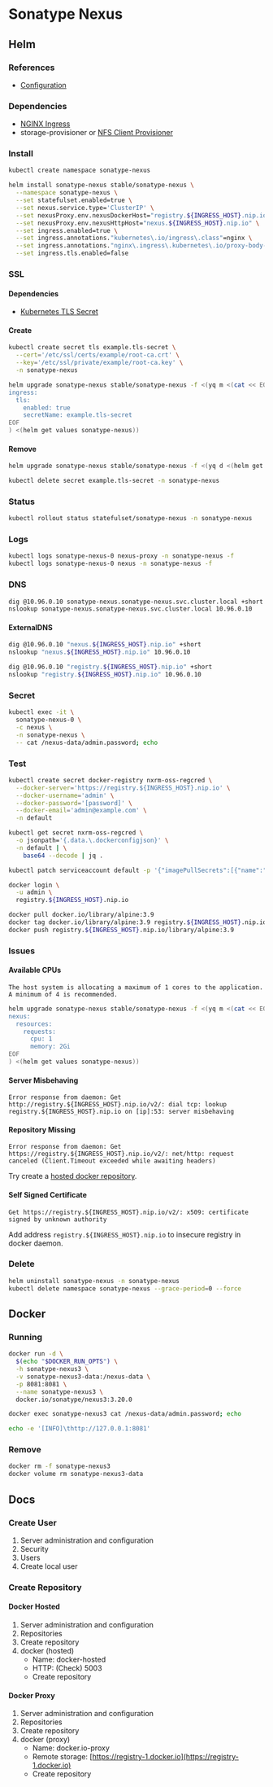 # Sonatype Nexus

<!--
https://repman.io/
-->

## Helm

### References

- [Configuration](https://github.com/helm/charts/tree/master/stable/sonatype-nexus#configuration)

### Dependencies

- [NGINX Ingress](/nginx-ingress.md)
- storage-provisioner or [NFS Client Provisioner](/nfs-client-provisioner.md)

### Install

```sh
kubectl create namespace sonatype-nexus
```

```sh
helm install sonatype-nexus stable/sonatype-nexus \
  --namespace sonatype-nexus \
  --set statefulset.enabled=true \
  --set nexus.service.type='ClusterIP' \
  --set nexusProxy.env.nexusDockerHost="registry.${INGRESS_HOST}.nip.io" \
  --set nexusProxy.env.nexusHttpHost="nexus.${INGRESS_HOST}.nip.io" \
  --set ingress.enabled=true \
  --set ingress.annotations."kubernetes\.io/ingress\.class"=nginx \
  --set ingress.annotations."nginx\.ingress\.kubernetes\.io/proxy-body-size"=0 \
  --set ingress.tls.enabled=false
```

### SSL

#### Dependencies

- [Kubernetes TLS Secret](/k8s-tls-secret.md)

#### Create

```sh
kubectl create secret tls example.tls-secret \
  --cert='/etc/ssl/certs/example/root-ca.crt' \
  --key='/etc/ssl/private/example/root-ca.key' \
  -n sonatype-nexus
```

```sh
helm upgrade sonatype-nexus stable/sonatype-nexus -f <(yq m <(cat << EOF
ingress:
  tls:
    enabled: true
    secretName: example.tls-secret
EOF
) <(helm get values sonatype-nexus))
```

#### Remove

```sh
helm upgrade sonatype-nexus stable/sonatype-nexus -f <(yq d <(helm get values sonatype-nexus) ingress.tls)

kubectl delete secret example.tls-secret -n sonatype-nexus
```

### Status

```sh
kubectl rollout status statefulset/sonatype-nexus -n sonatype-nexus
```

### Logs

```sh
kubectl logs sonatype-nexus-0 nexus-proxy -n sonatype-nexus -f
kubectl logs sonatype-nexus-0 nexus -n sonatype-nexus -f
```

### DNS

```sh
dig @10.96.0.10 sonatype-nexus.sonatype-nexus.svc.cluster.local +short
nslookup sonatype-nexus.sonatype-nexus.svc.cluster.local 10.96.0.10
```

#### ExternalDNS

```sh
dig @10.96.0.10 "nexus.${INGRESS_HOST}.nip.io" +short
nslookup "nexus.${INGRESS_HOST}.nip.io" 10.96.0.10

dig @10.96.0.10 "registry.${INGRESS_HOST}.nip.io" +short
nslookup "registry.${INGRESS_HOST}.nip.io" 10.96.0.10
```

### Secret

```sh
kubectl exec -it \
  sonatype-nexus-0 \
  -c nexus \
  -n sonatype-nexus \
  -- cat /nexus-data/admin.password; echo
```

### Test

```sh
kubectl create secret docker-registry nxrm-oss-regcred \
  --docker-server='https://registry.${INGRESS_HOST}.nip.io' \
  --docker-username='admin' \
  --docker-password='[password]' \
  --docker-email='admin@example.com' \
  -n default
```

```sh
kubectl get secret nxrm-oss-regcred \
  -o jsonpath='{.data.\.dockerconfigjson}' \
  -n default | \
    base64 --decode | jq .
```

```sh
kubectl patch serviceaccount default -p '{"imagePullSecrets":[{"name":"nxrm-oss-regcred"}]}' -n default
```

```sh
docker login \
  -u admin \
  registry.${INGRESS_HOST}.nip.io
```

```sh
docker pull docker.io/library/alpine:3.9
docker tag docker.io/library/alpine:3.9 registry.${INGRESS_HOST}.nip.io/library/alpine:3.9
docker push registry.${INGRESS_HOST}.nip.io/library/alpine:3.9
```

### Issues

#### Available CPUs

```log
The host system is allocating a maximum of 1 cores to the application. A minimum of 4 is recommended.
```

```sh
helm upgrade sonatype-nexus stable/sonatype-nexus -f <(yq m <(cat << EOF
nexus:
  resources:
    requests:
      cpu: 1
      memory: 2Gi
EOF
) <(helm get values sonatype-nexus))
```

#### Server Misbehaving

```log
Error response from daemon: Get http://registry.${INGRESS_HOST}.nip.io/v2/: dial tcp: lookup registry.${INGRESS_HOST}.nip.io on [ip]:53: server misbehaving
```

<!-- ```sh
minikube ssh -- sudo cat /etc/hosts
```

```sh
minikube ssh -- "sudo /usr/bin/sh -c 'echo -e \"$(kubectl get service nginx-ingress-controller -o jsonpath='{.status.loadBalancer.ingress[0].ip}' -n nginx-ingress)\tregistry.${INGRESS_HOST}.nip.io\" >> /etc/hosts'"
``` -->

#### Repository Missing

```log
Error response from daemon: Get https://registry.${INGRESS_HOST}.nip.io/v2/: net/http: request canceled (Client.Timeout exceeded while awaiting headers)
```

Try create a [hosted docker repository](/sonatype-nexus.md#hosted).

#### Self Signed Certificate

```log
Get https://registry.${INGRESS_HOST}.nip.io/v2/: x509: certificate signed by unknown authority
```

Add address `registry.${INGRESS_HOST}.nip.io` to insecure registry in docker daemon.

### Delete

```sh
helm uninstall sonatype-nexus -n sonatype-nexus
kubectl delete namespace sonatype-nexus --grace-period=0 --force
```

## Docker

### Running

```sh
docker run -d \
  $(echo "$DOCKER_RUN_OPTS") \
  -h sonatype-nexus3 \
  -v sonatype-nexus3-data:/nexus-data \
  -p 8081:8081 \
  --name sonatype-nexus3 \
  docker.io/sonatype/nexus3:3.20.0
```

```sh
docker exec sonatype-nexus3 cat /nexus-data/admin.password; echo
```

```sh
echo -e '[INFO]\thttp://127.0.0.1:8081'
```

### Remove

```sh
docker rm -f sonatype-nexus3
docker volume rm sonatype-nexus3-data
```

## Docs

### Create User

1. Server administration and configuration
2. Security
3. Users
4. Create local user

### Create Repository

#### Docker Hosted

1. Server administration and configuration
2. Repositories
3. Create repository
4. docker (hosted)
   - Name: docker-hosted
   - HTTP: (Check) 5003
   - Create repository

#### Docker Proxy

1. Server administration and configuration
2. Repositories
3. Create repository
4. docker (proxy)
   - Name: docker.io-proxy
   - Remote storage: [https://registry-1.docker.io](https://registry-1.docker.io)
   - Create repository
